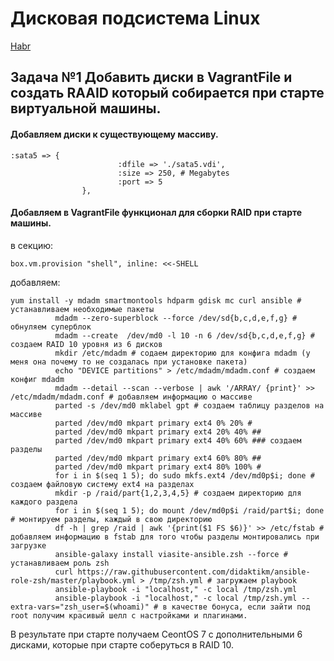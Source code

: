 # Дисковая подсистема Linux

[Habr](https://habr.com/ru/post/248073/)

## Задача №1 Добавить диски в VagrantFile и создать RAAID который собирается при старте виртуальной машины.

#### Добавляем диски к существующему массиву.

```
:sata5 => {
                        :dfile => './sata5.vdi',
                        :size => 250, # Megabytes
                        :port => 5
                },
```                

#### Добавляем в VagrantFile функционал для сборки RAID при старте машины.

в секцию:
```
box.vm.provision "shell", inline: <<-SHELL
```	          
добавляем: 

```
yum install -y mdadm smartmontools hdparm gdisk mc curl ansible # устанавливаем необходимые пакеты
		  mdadm --zero-superblock --force /dev/sd{b,c,d,e,f,g} # обнуляем суперблок
		  mdadm --create  /dev/md0 -l 10 -n 6 /dev/sd{b,c,d,e,f,g} # создаем RAID 10 уровня из 6 дисков
		  mkdir /etc/mdadm # содаем директорию для конфига mdadm (у меня она почему то не создалась при установке пакета)
		  echo "DEVICE partitions" > /etc/mdadm/mdadm.conf # создаем конфиг mdadm
		  mdadm --detail --scan --verbose | awk '/ARRAY/ {print}' >> /etc/mdadm/mdadm.conf # добавляем информацию о массиве
		  parted -s /dev/md0 mklabel gpt # создаем таблицу разделов на массиве
		  parted /dev/md0 mkpart primary ext4 0% 20% # 
		  parted /dev/md0 mkpart primary ext4 20% 40% ##
		  parted /dev/md0 mkpart primary ext4 40% 60% ### создаем разделы
		  parted /dev/md0 mkpart primary ext4 60% 80% ##
		  parted /dev/md0 mkpart primary ext4 80% 100% #
		  for i in $(seq 1 5); do sudo mkfs.ext4 /dev/md0p$i; done # создаем файловую систему ext4 на разделах 
		  mkdir -p /raid/part{1,2,3,4,5} # создаем директорию для каждого раздела
		  for i in $(seq 1 5); do mount /dev/md0p$i /raid/part$i; done # монтируем разделы, каждый в свою директорию
		  df -h | grep /raid | awk '{print($1 FS $6)}' >> /etc/fstab # добавляем информацию в fstab для того чтобы разделы монтировались при загрузке
		  ansible-galaxy install viasite-ansible.zsh --force # устанавливаем роль zsh
		  curl https://raw.githubusercontent.com/didaktikm/ansible-role-zsh/master/playbook.yml > /tmp/zsh.yml # загружаем playbook
		  ansible-playbook -i "localhost," -c local /tmp/zsh.yml 
		  ansible-playbook -i "localhost," -c local /tmp/zsh.yml --extra-vars="zsh_user=$(whoami)" # в качестве бонуса, если зайти под root получим красивый шелл с настройками и плагинами.
```
В результате при старте получаем CeontOS 7 с дополнительными 6 дисками, которые при старте соберуться в RAID 10.
